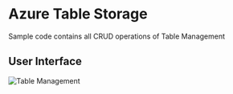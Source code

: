 # Azure Table Storage

Sample code contains all CRUD operations of Table Management 

## User Interface
![Table Management](https://github.com/arghya-chowdhury/AzureSamples/blob/master/TableManagement/ClientInterface.png)

